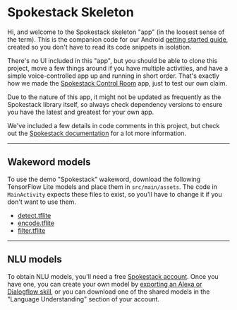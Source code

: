 # Spokestack Skeleton

Hi, and welcome to the Spokestack skeleton "app" (in the loosest sense of the term). This is the companion code for our Android [getting started guide](https://spokestack.io/docs/Android/getting-started), created so you don't have to read its code snippets in isolation.

There's no UI included in this "app", but you should be able to clone this project, move a few things around if you have multiple activities, and have a simple voice-controlled app up and running in short order. That's exactly how we made the [Spokestack Control Room](https://github.com/spokestack/android-control-room) app, just to test our own claim.

Due to the nature of this app, it might not be updated as frequently as the Spokestack library itself, so always check dependency versions to ensure you have the latest and greatest for your own app.

We've included a few details in code comments in this project, but check out the [Spokestack documentation](https://spokestack.io/docs) for a lot more information.

---
## Wakeword models

To use the demo "Spokestack" wakeword, download the following TensorFlow Lite models and place them in `src/main/assets`. The code in `MainActivity` expects these files to exist, so you'll have to change it if you don't want to use them.
- [detect.tflite](https://d3dmqd7cy685il.cloudfront.net/model/wake/spokestack/detect.tflite)
- [encode.tflite](https://d3dmqd7cy685il.cloudfront.net/model/wake/spokestack/encode.tflite)
- [filter.tflite](https://d3dmqd7cy685il.cloudfront.net/model/wake/spokestack/filter.tflite)

---
## NLU models

To obtain NLU models, you'll need a free [Spokestack account](https://spokestack.io/create). Once you have one, you can create your own model by [exporting an Alexa or Dialogflow skill](https://spokestack.io/docs/Concepts/export), or you can download one of the shared models in the "Language Understanding" section of your account.
